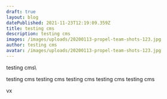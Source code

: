 ```yaml
---
draft: true
layout: blog
datePublished: 2021-11-23T12:19:09.359Z
title: testing cms
description: testing cms
images: /images/uploads/20200113-propel-team-shots-123.jpg
author: testing cms
avatar: /images/uploads/20200113-propel-team-shots-123.jpg
---
```

testing cms\


testing cms
testing cms
testing cms
testing cms
testing cms

vx
